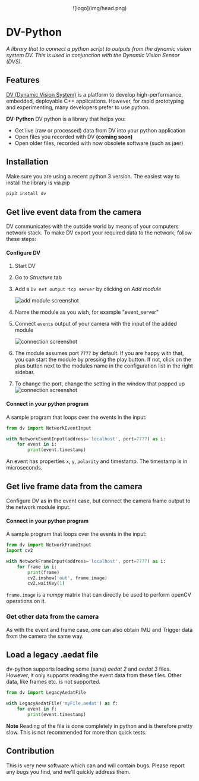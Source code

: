 <center>![logo](img/head.png)</center>

# DV-Python

*A library that to connect a python script to outputs from the dynamic vision system DV. This is used in conjunction with the Dynamic Vision Sensor (DVS).*

## Features
[DV (Dynamic Vision System)](https://inivation.gitlab.io/dv-docs/) is a platform to develop high-performance, embedded, deployable C++ applications. However, for rapid prototyping and experimenting, many developers prefer to use python. 

**DV-Python** DV python is a library that helps you:

* Get live (raw or processed) data from DV into your python application
* Open files you recorded with DV **(coming soon)**
* Open older files, recorded with now obsolete software (such as jaer)

## Installation
Make sure you are using a recent python 3 version.
The easiest way to install the library is via pip

```bash
pip3 install dv
```

## Get live event data from the camera

DV communicates with the outside world by means of your computers network stack. To make DV export your required data to the network, follow these steps:

#### Configure DV

1. Start DV
2. Go to *Structure* tab
3. Add a `Dv net output tcp server` by clicking on *Add module*

   ![add module screenshot](img/1.png)

4. Name the module as you wish, for example "event_server"
5. Connect `events` output of your camera with the input of the added module

   ![connection screenshot](img/2.png)

6. The module assumes port `7777` by default. If you are happy with that, you can start the module by pressing the play button. If not, click on the plus button next to the modules name in the configuration list in the right sidebar. 
7. To change the port, change the setting in the window that popped up
   ![connection screenshot](img/3.png)



#### Connect in your python program

A sample program that loops over the events in the input:

```python
from dv import NetworkEventInput

with NetworkEventInput(address='localhost', port=7777) as i:
    for event in i:
        print(event.timestamp)
```

An event has properties `x`, `y`, `polarity` and timestamp. The timestamp is in microseconds.

## Get live frame data from the camera

Configure DV as in the event case, but connect the camera frame output to the network module input.

#### Connect in your python program

A sample program that loops over the events in the input:

```python
from dv import NetworkFrameInput
import cv2

with NetworkFrameInput(address='localhost', port=7777) as i:
    for frame in i:
        print(frame)
        cv2.imshow('out', frame.image)
        cv2.waitKey(1)
```

`frame.image` is a *numpy* matrix that can directly be used to perform openCV operations on it.

### Get other data from the camera
As with the event and frame case, one can also obtain IMU and Trigger data from the camera the same way.

## Load a legacy .aedat file
dv-python supports loading some (sane) *aedat 2* and *aedat 3* files. However, it only supports reading the event data from these files. Other data, like frames etc. is not supported.

```python
from dv import LegacyAedatFile

with LegacyAedatFile('myFile.aedat') as f:
	for event in f:
		print(event.timestamp)
```

**Note** Reading of the file is done completely in python and is therefore pretty slow. This is not recommended for more than quick tests.

## Contribution

This is very new software which can and will contain bugs. Please report any bugs you find, and we'll quickly address them.